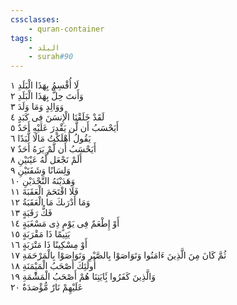 ```yaml
---
cssclasses:
    - quran-container
tags:
    - البلد
    - surah#90
---
```


لَا أُقْسِمُ بِهَذَا الْبَلَدِ  ١<br>
وَأَنتَ حِلٌّ بِهَذَا الْبَلَدِ  ٢<br>
وَوَالِدٍ وَمَا وَلَدَ  ٣<br>
لَقَدْ خَلَقْنَا الْإِنسَنَ فِى كَبَدٍ  ٤<br>
أَيَحْسَبُ أَن لَّن يَقْدِرَ عَلَيْهِ أَحَدٌ  ٥<br>
يَقُولُ أَهْلَكْتُ مَالًا لُّبَدًا  ٦<br>
أَيَحْسَبُ أَن لَّمْ يَرَهُ أَحَدٌ  ٧<br>
أَلَمْ نَجْعَل لَّهُ عَيْنَيْنِ  ٨<br>
وَلِسَانًا وَشَفَتَيْنِ  ٩<br>
وَهَدَيْنَهُ النَّجْدَيْنِ  ١۰<br>
فَلَا اقْتَحَمَ الْعَقَبَةَ  ١١<br>
وَمَا أَدْرَىكَ مَا الْعَقَبَةُ  ١٢<br>
فَكُّ رَقَبَةٍ  ١٣<br>
أَوْ إِطْعَمٌ فِى يَوْمٍ ذِى مَسْغَبَةٍ  ١٤<br>
يَتِيمًا ذَا مَقْرَبَةٍ  ١٥<br>
أَوْ مِسْكِينًا ذَا مَتْرَبَةٍ  ١٦<br>
ثُمَّ كَانَ مِنَ الَّذِينَ ءَامَنُوا وَتَوَاصَوْا بِالصَّبْرِ وَتَوَاصَوْا بِالْمَرْحَمَةِ  ١٧<br>
أُولَئِكَ أَصْحَبُ الْمَيْمَنَةِ  ١٨<br>
وَالَّذِينَ كَفَرُوا بَِٔايَتِنَا هُمْ أَصْحَبُ الْمَشَْٔمَةِ  ١٩<br>
عَلَيْهِمْ نَارٌ مُّؤْصَدَةٌ  ٢۰<br>
